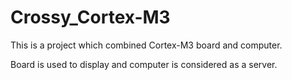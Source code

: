 # Crossy_Cortex-M3

This is a project which combined Cortex-M3 board and computer.

Board is used to display and computer is considered as a server.
